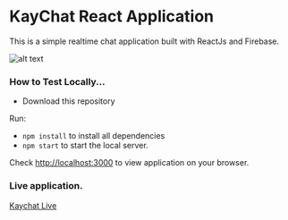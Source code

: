 # KayChat React Application 

This is a simple realtime chat application built with ReactJs and Firebase. 

![alt text](https://github.com/kayprogrammer/kaychat-reactjs/blob/main/display.png?raw=true)

### How to Test Locally...

* Download this repository

Run:
* `npm install` to install all dependencies
* `npm start` to start the local server.

Check [http://localhost:3000](http://localhost:3000) to view application on your browser.

### Live application.
[Kaychat Live](https://kaychat.netlify.app)
